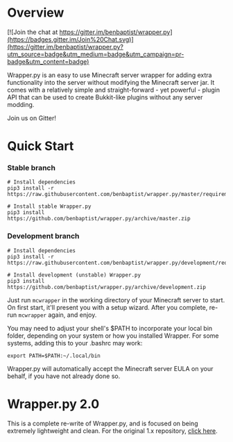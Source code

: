 # Overview #
[![Join the chat at https://gitter.im/benbaptist/wrapper.py](https://badges.gitter.im/Join%20Chat.svg)](https://gitter.im/benbaptist/wrapper.py?utm_source=badge&utm_medium=badge&utm_campaign=pr-badge&utm_content=badge)

Wrapper.py is an easy to use Minecraft server wrapper for adding extra functionality into the server without modifying
the Minecraft server jar. It comes with a relatively simple and straight-forward - yet powerful - plugin API that can be used
to create Bukkit-like plugins without any server modding.

Join us on Gitter!

# Quick Start #
### Stable branch
```
# Install dependencies
pip3 install -r https://raw.githubusercontent.com/benbaptist/wrapper.py/master/requirements.txt

# Install stable Wrapper.py
pip3 install https://github.com/benbaptist/wrapper.py/archive/master.zip
```

### Development branch
```
# Install dependencies
pip3 install -r https://raw.githubusercontent.com/benbaptist/wrapper.py/development/requirements.txt

# Install development (unstable) Wrapper.py
pip3 install https://github.com/benbaptist/wrapper.py/archive/development.zip
```

Just run `mcwrapper` in the working directory of your Minecraft server to start.
On first start, it'll present you with a setup wizard. After you complete, re-run `mcwrapper` again,
and enjoy.

You may need to adjust your shell's $PATH to incorporate your local bin folder, depending on your system or how you installed Wrapper. For some systems, adding this to your .bashrc may work:

```
export PATH=$PATH:~/.local/bin
```

Wrapper.py will automatically accept the Minecraft server EULA on your behalf, if you have not already done so.

# Wrapper.py 2.0 #
This is a complete re-write of Wrapper.py, and is focused on being extremely lightweight and clean. For the original 1.x repository, [click here](http://github.com/benbaptist/minecraft-wrapper).
